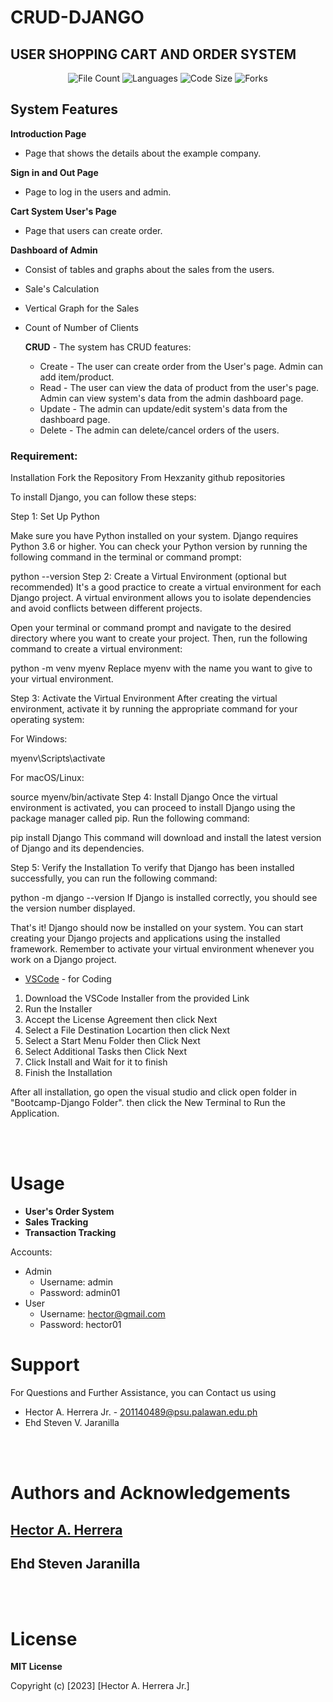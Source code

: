 # CRUD-DJANGO
## USER SHOPPING CART AND ORDER SYSTEM

<p align="center">
<img src="https://img.shields.io/github/directory-file-count/Hexzanity/CRUD-DJANGO" alt="File Count"></a>
<img src="https://img.shields.io/github/languages/count/Hexzanity/CRUD-DJANGO" alt="Languages"></a>
<img src="https://img.shields.io/github/languages/code-size/Hexzanity/CRUD-DJANGO" alt="Code Size"></a>
<img src="https://img.shields.io/github/forks/Hexzanity/CRUD-DJANGO" alt="Forks"></a>

<h2> System Features </h2>

**Introduction Page**
  - Page that shows the details about the example company.

**Sign in and Out Page**
  - Page to log in the users and admin.

**Cart System User's Page**
  - Page that users can create order.

**Dashboard of Admin**
  - Consist of tables and graphs about the sales from the users.
  - Sale's Calculation
  - Vertical Graph for the Sales
  - Count of Number of Clients
    
    **CRUD** - The system has CRUD features:
      - Create - The user can create order from the User's page. Admin can add item/product.
      - Read - The user can view the data of product from the user's page. Admin can view system's data from the admin dashboard page.
      - Update - The admin can update/edit system's data from the dashboard page.
      - Delete - The admin can delete/cancel orders of the users.
### Requirement:

Installation
Fork the Repository From Hexzanity github repositories

To install Django, you can follow these steps:

Step 1: Set Up Python

Make sure you have Python installed on your system. Django requires Python 3.6 or higher. You can check your Python version by running the following command in the terminal or command prompt:

python --version
Step 2: Create a Virtual Environment (optional but recommended) It's a good practice to create a virtual environment for each Django project. A virtual environment allows you to isolate dependencies and avoid conflicts between different projects.

Open your terminal or command prompt and navigate to the desired directory where you want to create your project. Then, run the following command to create a virtual environment:

python -m venv myenv
Replace myenv with the name you want to give to your virtual environment.

Step 3: Activate the Virtual Environment After creating the virtual environment, activate it by running the appropriate command for your operating system:

For Windows:

myenv\Scripts\activate

For macOS/Linux:

source myenv/bin/activate
Step 4: Install Django Once the virtual environment is activated, you can proceed to install Django using the package manager called pip. Run the following command:

pip install Django
This command will download and install the latest version of Django and its dependencies.

Step 5: Verify the Installation To verify that Django has been installed successfully, you can run the following command:

python -m django --version
If Django is installed correctly, you should see the version number displayed.

That's it! Django should now be installed on your system. You can start creating your Django projects and applications using the installed framework. Remember to activate your virtual environment whenever you work on a Django project.

- [VSCode](https://code.visualstudio.com) - for Coding

1. Download the VSCode Installer from the provided Link
2. Run the Installer 
3. Accept the License Agreement then click Next
4. Select a File Destination Locartion then click Next
5. Select a Start Menu Folder then Click Next
6. Select Additional Tasks then Click Next
7. Click Install and Wait for it to finish
8. Finish the Installation

After all installation, go open the visual studio and click open folder in "Bootcamp-Django Folder".
then click the New Terminal to Run the Application.

<br> </br>

# Usage

- **User's Order System** 
- **Sales Tracking** 
- **Transaction Tracking**

Accounts:
 - Admin
   - Username: admin
   - Password: admin01
 - User
   - Username: hector@gmail.com
   - Password: hector01

# Support

For Questions and Further Assistance, you can Contact us using

- Hector A. Herrera Jr. - 201140489@psu.palawan.edu.ph
- Ehd Steven V. Jaranilla

<br> </br>

# Authors and Acknowledgements

## [Hector A. Herrera](https://github.com/hexzanity)
## Ehd Steven Jaranilla

<br> </br>

# License 

**MIT License**

Copyright (c) [2023] [Hector A. Herrera Jr.]
